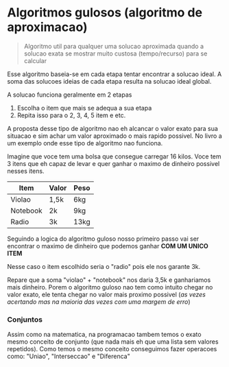 # Algoritmos gulosos (algoritmo de aproximacao)

> Algoritmo util para qualquer uma solucao aproximada quando a solucao exata se mostrar muito custosa (tempo/recurso) para se calcular

Esse algoritmo baseia-se em cada etapa tentar encontrar a solucao ideal. A soma das solucoes ideias de cada etapa resulta na solucao ideal global.

A solucao funciona geralmente em 2 etapas

1. Escolha o item que mais se adequa a sua etapa
2. Repita isso para o 2, 3, 4, 5 item e etc.

A proposta desse tipo de algoritmo nao eh alcancar o valor exato para sua situacao e sim achar um valor aproximado o mais rapido possivel. No livro a um exemplo onde esse tipo de algoritmo nao funciona.

Imagine que voce tem uma bolsa que consegue carregar 16 kilos. Voce tem 3 itens que eh capaz de levar e quer ganhar o maximo de dinheiro possivel nesses itens.

|Item 	 |Valor 	 | Peso | 
|--------|---------  | ----- | 
|Violao       |1,5k        | 6kg| 
|Notebook |2k        | 9kg | 
|Radio 	   |3k | 13kg |

Seguindo a logica do algoritmo guloso nosso primeiro passo vai ser encontrar o maximo de dinheiro que podemos ganhar **COM UM UNICO ITEM**

Nesse caso o item escolhido seria o "radio" pois ele nos garante 3k.

Repare que a soma "violao" + "notebook" nos daria 3,5k e ganhariamos mais dinheiro. Porem o algoritmo guloso nao tem como intuito chegar no valor exato, ele tenta chegar no valor mais proximo possivel (*as vezes acertando mas na maioria das vezes com uma margem de erro*)


### Conjuntos
Assim como na matematica, na programacao tambem temos o exato mesmo conceito de conjunto (que nada mais eh que uma lista sem valores repetidos). Como temos o mesmo conceito conseguimos fazer operacoes como: "Uniao", "Interseccao" e "Diferenca"
